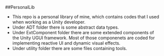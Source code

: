 ##PersonalLib

- This repo is a personal library of mine, which contains codes that I used when working as a Unity developer.
- Under ADT folder there is some abstract data types.
- Under ExtComponent folder there are some extended components of the Unity UGUI framework. Most of those componenets are coded for implementing reactive UI and dynamic visual effects.
- Under utility folder there are some files containing tools.
